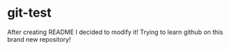 # git-test
After creating README I decided to modify it!
Trying to learn github on this brand new repository!
